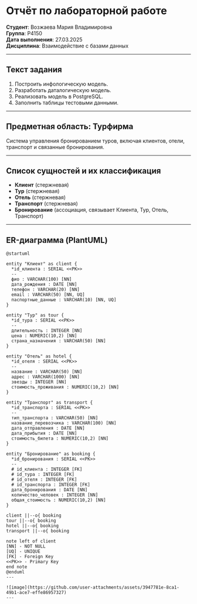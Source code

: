 # Отчёт по лабораторной работе  
**Студент**: Возжаева Мария Владимировна  
**Группа**: Р4150  
**Дата выполнения**: 27.03.2025  
**Дисциплина**: Взаимодействие с базами данных  

---

## **Текст задания**  
1. Построить инфологическую модель.  
2. Разработать даталогическую модель.  
3. Реализовать модель в PostgreSQL.  
4. Заполнить таблицы тестовыми данными.  

---

## **Предметная область: Турфирма**  
Система управления бронированием туров, включая клиентов, отели, транспорт и связанные бронирования.

---

## **Список сущностей и их классификация**  
- **Клиент** (стержневая)  
- **Тур** (стержневая)  
- **Отель** (стержневая)  
- **Транспорт** (стержневая)  
- **Бронирование** (ассоциация, связывает Клиента, Тур, Отель, Транспорт)  

---

## ER-диаграмма (PlantUML)

```plantuml
@startuml

entity "Клиент" as client {
  *id_клиента : SERIAL <<PK>>
  --
  фио : VARCHAR(100) [NN]
  дата_рождения : DATE [NN]
  телефон : VARCHAR(20) [NN]
  email : VARCHAR(50) [NN, UQ]
  паспортные_данные : VARCHAR(10) [NN, UQ]
}

entity "Тур" as tour {
  *id_тура : SERIAL <<PK>>
  --
  длительность : INTEGER [NN]
  цена : NUMERIC(10,2) [NN]
  страна_назначения : VARCHAR(50) [NN]
}

entity "Отель" as hotel {
  *id_отеля : SERIAL <<PK>>
  --
  название : VARCHAR(50) [NN]
  адрес : VARCHAR(1000) [NN]
  звезды : INTEGER [NN]
  стоимость_проживания : NUMERIC(10,2) [NN]
}

entity "Транспорт" as transport {
  *id_транспорта : SERIAL <<PK>>
  --
  тип_транспорта : VARCHAR(50) [NN]
  название_перевозчика : VARCHAR(100) [NN]
  дата_отправления : DATE [NN]
  дата_прибытия : DATE [NN]
  стоимость_билета : NUMERIC(10,2) [NN]
}

entity "Бронирование" as booking {
  *id_бронирования : SERIAL <<PK>>
  --
  # id_клиента : INTEGER [FK]
  # id_тура : INTEGER [FK]
  # id_отеля : INTEGER [FK]
  # id_транспорта : INTEGER [FK]
  дата_бронирования : DATE [NN]
  количество_человек : INTEGER [NN]
  общая_стоимость : NUMERIC(10,2) [NN]
}

client ||--o{ booking
tour ||--o{ booking
hotel ||--o{ booking
transport ||--o{ booking

note left of client
[NN] - NOT NULL
[UQ] - UNIQUE
[FK] - Foreign Key
<<PK>> - Primary Key
end note
@enduml
---

![image](https://github.com/user-attachments/assets/3947781e-8ca1-49b1-ace7-effe86957327)
---

